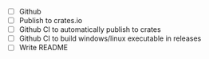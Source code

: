 - [ ] Github
- [ ] Publish to crates.io
- [ ] Github CI to automatically publish to crates
- [ ] Github CI to build windows/linux executable in releases
- [ ] Write README

